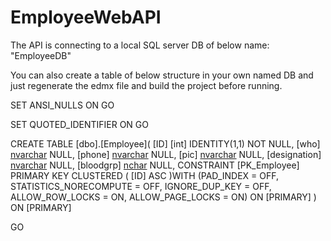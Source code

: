 # EmployeeWebAPI

The API is connecting to a local SQL server DB of below name: "EmployeeDB"

You can also create a table of below structure in your own named DB and just regenerate the edmx  file and build the project before running.


SET ANSI_NULLS ON
GO

SET QUOTED_IDENTIFIER ON
GO

CREATE TABLE [dbo].[Employee](
	[ID] [int] IDENTITY(1,1) NOT NULL,
	[who] [nvarchar](50) NULL,
	[phone] [nvarchar](50) NULL,
	[pic] [nvarchar](50) NULL,
	[designation] [nvarchar](50) NULL,
	[bloodgrp] [nchar](10) NULL,
 CONSTRAINT [PK_Employee] PRIMARY KEY CLUSTERED 
(
	[ID] ASC
)WITH (PAD_INDEX = OFF, STATISTICS_NORECOMPUTE = OFF, IGNORE_DUP_KEY = OFF, ALLOW_ROW_LOCKS = ON, ALLOW_PAGE_LOCKS = ON) ON [PRIMARY]
) ON [PRIMARY]

GO
